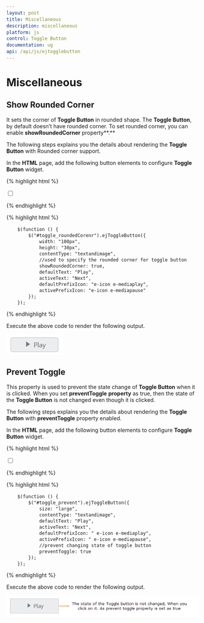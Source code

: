 ```yaml
---
layout: post
title: Miscellaneous
description: miscellaneous
platform: js
control: Toggle Button
documentation: ug
api: /api/js/ejtogglebutton
---
```


# Miscellaneous

## Show Rounded Corner 

It sets the corner of **Toggle Button** in rounded shape. The **Toggle Button**, by default doesn’t have rounded corner. To set rounded corner, you can enable **showRoundedCorner** property**.**

The following steps explains you the details about rendering the **Toggle Button** with Rounded corner support. 

In the **HTML** page, add the following button elements to configure **Toggle Button** widget.

{% highlight html %}


<input type="checkbox" id="toggle_roundedCorenr" />  

{% endhighlight %}

{% highlight html %}


   
        $(function () {
            $("#toggle_roundedCorenr").ejToggleButton({
                width: "100px",
                height: "30px",
                contentType: "textandimage",
                //used to specify the rounded corner for toggle button
                showRoundedCorner: true,
                defaultText: "Play",
                activeText: "Next",
                defaultPrefixIcon: "e-icon e-mediaplay",
                activePrefixIcon: "e-icon e-mediapause"
            });
        });
    

{% endhighlight %}

Execute the above code to render the following output.

![](/js/ToggleButton/Miscellaneous_images/Miscellaneous_img1.png) 



## Prevent Toggle

This property is used to prevent the state change of **Toggle Button** when it is clicked. When you set **preventToggle** **property** as true, then the state of the **Toggle Button** is not changed even though it is clicked.

The following steps explains you the details about rendering the **Toggle Button** with **preventToggle** property enabled.

In the **HTML** page, add the following button elements to configure **Toggle Button** widget.


{% highlight html %}


<input type="checkbox" id="toggle_prevent" />

{% endhighlight %}

{% highlight html %}


   
        $(function () {
            $("#toggle_prevent").ejToggleButton({
                size: "large",
                contentType: "textandimage",
                defaultText: "Play",
                activeText: "Next",
                defaultPrefixIcon: " e-icon e-mediaplay",
                activePrefixIcon: " e-icon e-mediapause",
                //prevent changing state of toggle button
                preventToggle: true
            });
        });
    


{% endhighlight %}


Execute the above code to render the following output.



![](/js/ToggleButton/Miscellaneous_images/Miscellaneous_img2.png) 



